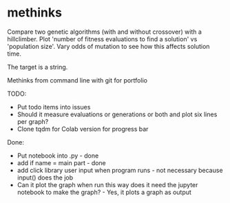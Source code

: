 # methinks
Compare two genetic algorithms (with and without crossover) with a hillclimber. 
Plot 'number of fitness evaluations to find a solution' vs 'population size'.
Vary odds of mutation to see how this affects solution time.

The target is a string.

Methinks from command line with git for portfolio

TODO:
- Put todo items into issues
- Should it measure evaluations or generations or both and plot six lines per graph?
- Clone tqdm for Colab version for progress bar 



Done:
- Put notebook into .py - done
- add if name = main part - done
- add click library user input when program runs - not necessary because input() does the job
- Can it plot the graph when run this way does it need the jupyter notebook to make the graph? - Yes, it plots a graph as output


